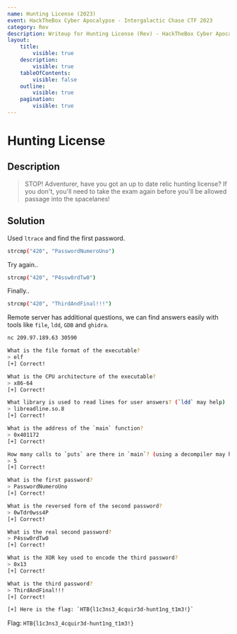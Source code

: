 ```yaml
---
name: Hunting License (2023)
event: HackTheBox Cyber Apocalypse - Intergalactic Chase CTF 2023
category: Rev
description: Writeup for Hunting License (Rev) - HackTheBox Cyber Apocalypse - Intergalactic Chase CTF (2023) 💜
layout:
    title:
        visible: true
    description:
        visible: true
    tableOfContents:
        visible: false
    outline:
        visible: true
    pagination:
        visible: true
---
```


# Hunting License

## Description

> STOP! Adventurer, have you got an up to date relic hunting license? If you don't, you'll need to take the exam again before you'll be allowed passage into the spacelanes!

## Solution

Used `ltrace` and find the first password.

```bash
strcmp("420", "PasswordNumeroUno")
```

Try again..

```bash
strcmp("420", "P4ssw0rdTw0")
```

Finally..

```bash
strcmp("420", "ThirdAndFinal!!!")
```

Remote server has additional questions, we can find answers easily with tools like `file`, `ldd`, `GDB` and `ghidra`.

```bash
nc 209.97.189.63 30590

What is the file format of the executable?
> elf
[+] Correct!

What is the CPU architecture of the executable?
> x86-64
[+] Correct!

What library is used to read lines for user answers? (`ldd` may help)
> libreadline.so.8
[+] Correct!

What is the address of the `main` function?
> 0x401172
[+] Correct!

How many calls to `puts` are there in `main`? (using a decompiler may help)
> 5
[+] Correct!

What is the first password?
> PasswordNumeroUno
[+] Correct!

What is the reversed form of the second password?
> 0wTdr0wss4P
[+] Correct!

What is the real second password?
> P4ssw0rdTw0
[+] Correct!

What is the XOR key used to encode the third password?
> 0x13
[+] Correct!

What is the third password?
> ThirdAndFinal!!!
[+] Correct!

[+] Here is the flag: `HTB{l1c3ns3_4cquir3d-hunt1ng_t1m3!}`
```

Flag: `HTB{l1c3ns3_4cquir3d-hunt1ng_t1m3!}`
